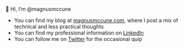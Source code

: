 👋 Hi, I’m @magnusmccune

- You can find my blog at [magnusmccune.com](https://magnusmccune.com), where I post a mix of technical and less practical thoughts
- You can find my professional information on [LinkedIn](https://www.linkedin.com/in/magnusmccune/)
- You can follow me on [Twitter](https://twitter.com/Magnus_McCune) for the occasional quip
<!---
magnusmccune/magnusmccune is a ✨ special ✨ repository because its `README.md` (this file) appears on your GitHub profile.
You can click the Preview link to take a look at your changes
--->
